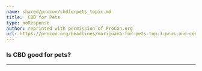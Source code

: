 ```yaml
---
name: shared/procon/cbdforpets_topic.md
title:  CBD for Pets 
type: noResponse
author: reprinted with permission of ProCon.org
url: https://procon.org/headlines/marijuana-for-pets-top-3-pros-and-cons/ 
---
```


###  Is CBD good for pets?

---


